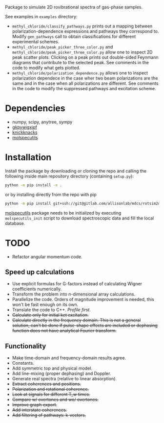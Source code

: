 Package to simulate 2D rovibrational spectra of gas-phase samples.

See examples in `examples` directory:
- `methyl_chloride/classify_pathways.py` prints out a mapping between
  polarization-dependence expressions and pathways they correspond to. Modify
  `gen_pathways` call to obtain classifications for different experimental
  schemes.
- `methyl_chloride/peak_picker_three_color.py` and
  `methyl_chloride/peak_picker_three_color.py` allow one to inspect 2D peak
  scatter plots. Clicking on a peak prints out double-sided Feynmann diagrams
  that contribute to the selected peak. See comments in the code to modify what
  gets plotted.
- `methyl_chloride/polarization_dependence.py` allows one to inspect
  polarization dependece in the case wher two beam polarizations are the same
  and in the case when all polarizations are different. See comments in the code
  to modify the suppressed pathways and excitation scheme.

# Dependencies
- numpy, scipy, anytree, sympy
- [gkpywigxjpf](https://gitlab.com/allisonlab/mdcs/gkpywigxjpf)
- [knickknacks](https://gitlab.com/allisonlab/mdcs/knickknacks)
- [molspecutils](https://gitlab.com/allisonlab/mdcs/molspecutils)

# Installation
Install the package by downloading or cloning the repo and calling the following
inside main repository directory (containing `setup.py`):

``` sh
python -m pip install -e .
```

or by installing directly from the repo with pip

``` sh
python -m pip install git+ssh://git@gitlab.com/allisonlab/mdcs/rotsim2d.git@master
```

[molspecutils](https://gitlab.com/allisonlab/mdcs/molspecutils) package needs to
be initialized by executing `molspecutils_init` script to download spectroscopic
data and fill the local database.

# TODO
+ Refactor angular momentum code.

## Speed up calculations
+ Use explicit formulas for G-factors instead of calculating Wigner coefficients numerically.
+ Transform the problem into n-dimensional array calculations.
+ Parallelize the code. Orders of magnitude improvement is needed, this won't be fast enough on its own.
+ Translate the code to C++. *Profile first.*
+ ~~Calculate only for initial ket excitation.~~
+ ~~Calculate directly in the frequency domain. This is not a general solution, can't be done if pulse-shape effects are included or dephasing function does not have analytical Fourier transform.~~

## Functionality

+ Make time-domain and frequency-domain results agree.
+ Constants.
+ Add symmetric top and physical model.
+ Add line-mixing (proper dephasing) and Doppler.
+ Generate real spectra (relative to linear absorption).
+ ~~Extract coherences and positions.~~
+ ~~Polarization and rotational coherence.~~
+ ~~Look at signals for different T_w times.~~ 
+ ~~Compare w/ overtones and wo/ overtones.~~
+ ~~Improve graph export.~~
+ ~~Add interstate coherences.~~
+ ~~Add filtering of pathways: k-vectors.~~
